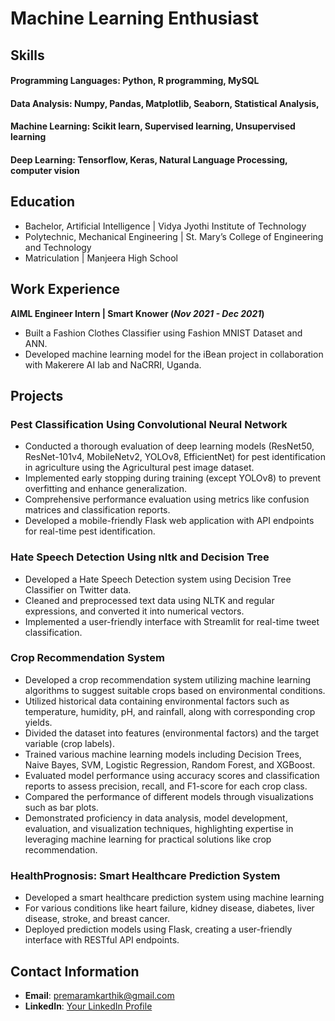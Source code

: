 # Machine Learning Enthusiast 

## Skills

#### Programming Languages: Python, R programming, MySQL
#### Data Analysis: Numpy, Pandas, Matplotlib, Seaborn, Statistical Analysis,
#### Machine Learning: Scikit learn, Supervised learning, Unsupervised learning
#### Deep Learning: Tensorflow, Keras, Natural Language Processing, computer vision

## Education
- Bachelor, Artificial Intelligence | Vidya Jyothi Institute of Technology 								   	
- Polytechnic, Mechanical Engineering	| St. Mary’s College of Engineering and Technology 	 		
- Matriculation | Manjeera High School 

## Work Experience
**AIML Engineer Intern | Smart Knower (_Nov 2021 - Dec 2021_)**

- Built a Fashion Clothes Classifier using Fashion MNIST Dataset and ANN.
- Developed machine learning model for the iBean project in collaboration with Makerere AI lab and NaCRRI, Uganda.

## Projects
### Pest Classification Using Convolutional Neural Network

- Conducted a thorough evaluation of deep learning models (ResNet50, ResNet-101v4, MobileNetv2, YOLOv8, EfficientNet) for pest identification in agriculture using the Agricultural pest image dataset.
- Implemented early stopping during training (except YOLOv8) to prevent overfitting and enhance generalization.
- Comprehensive performance evaluation using metrics like confusion matrices and classification reports.
- Developed a mobile-friendly Flask web application with API endpoints for real-time pest identification.

### Hate Speech Detection Using nltk and Decision Tree 

- Developed a Hate Speech Detection system using Decision Tree Classifier on Twitter data.
- Cleaned and preprocessed text data using NLTK and regular expressions, and converted it into numerical vectors.
- Implemented a user-friendly interface with Streamlit for real-time tweet classification.


### Crop Recommendation System

- Developed a crop recommendation system utilizing machine learning algorithms to suggest suitable crops based on environmental conditions.
- Utilized historical data containing environmental factors such as temperature, humidity, pH, and rainfall, along with corresponding crop yields.
- Divided the dataset into features (environmental factors) and the target variable (crop labels).
- Trained various machine learning models including Decision Trees, Naive Bayes, SVM, Logistic Regression, Random Forest, and XGBoost.
- Evaluated model performance using accuracy scores and classification reports to assess precision, recall, and F1-score for each crop class.
- Compared the performance of different models through visualizations such as bar plots.
- Demonstrated proficiency in data analysis, model development, evaluation, and visualization techniques, highlighting expertise in leveraging machine learning for practical solutions like crop recommendation.


### HealthPrognosis: Smart Healthcare Prediction System

- Developed a smart healthcare prediction system using machine learning
- For various conditions like heart failure, kidney disease, diabetes, liver disease, stroke, and breast cancer.
- Deployed prediction models using Flask, creating a user-friendly interface with RESTful API endpoints.

## Contact Information

- **Email**: premaramkarthik@gmail.com
- **LinkedIn**: [Your LinkedIn Profile](www.linkedin.com/in/karthik-premaram)
